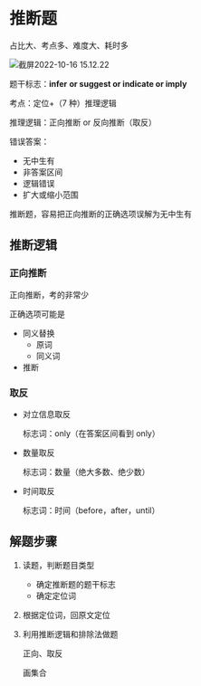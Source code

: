 # 推断题

占比大、考点多、难度大、耗时多

![截屏2022-10-16 15.12.22](https://xingqiu-tuchuang-1256524210.cos.ap-shanghai.myqcloud.com/3978/%E6%88%AA%E5%B1%8F2022-10-16%2015.12.22.png)

题干标志：**infer** **or suggest or indicate or imply**

考点：定位+（7 种）推理逻辑

推理逻辑：正向推断 or 反向推断（取反）

错误答案：

- 无中生有
- 非答案区间
- 逻辑错误
- 扩大或缩小范围

推断题，容易把正向推断的正确选项误解为无中生有

## 推断逻辑

### 正向推断

正向推断，考的非常少

正确选项可能是

- 同义替换
  - 原词
  - 同义词
- 推断

### 取反

- 对立信息取反

  标志词：only（在答案区间看到 only）

- 数量取反

  标志词：数量（绝大多数、绝少数）

- 时间取反

  标志词：时间（before，after，until）

## 解题步骤

1. 读题，判断题目类型

   - 确定推断题的题干标志
   - 确定定位词

2. 根据定位词，回原文定位

3. 利用推断逻辑和排除法做题

   正向、取反

   画集合
